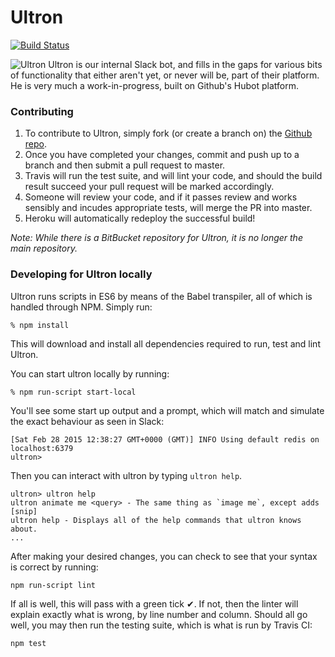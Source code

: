 # Ultron

[![Build Status](https://travis-ci.org/Bluetel-Solutions/ultron.svg?branch=master)](https://travis-ci.org/Bluetel-Solutions/ultron)

![Ultron](http://i.imgur.com/eQNMJ9g.png) Ultron is our internal Slack bot, and fills in the gaps for various bits of functionality that either aren't yet, or never will be, part of their platform.  He is very much a work-in-progress, built on Github's Hubot platform.


### Contributing 

1. To contribute to Ultron, simply fork (or create a branch on) the [Github repo](https://github.com/Bluetel-Solutions/Ultron).
2. Once you have completed your changes, commit and push up to a branch and then submit a pull request to master.
3. Travis will run the test suite, and will lint your code, and should the build result succeed your pull request will be marked accordingly.
4. Someone will review your code, and if it passes review and works sensibly and incudes appropriate tests, will merge the PR into master.
5. Heroku will automatically redeploy the successful build!

_Note: While there is a BitBucket repository for Ultron, it is no longer the main repository._


### Developing for Ultron locally

Ultron runs scripts in ES6 by means of the Babel transpiler, all of which is handled through NPM. Simply run:

    % npm install

This will download and install all dependencies required to run, test and lint Ultron.

You can start ultron locally by running:

    % npm run-script start-local

You'll see some start up output and a prompt, which will match and simulate the exact behaviour as seen in Slack:

    [Sat Feb 28 2015 12:38:27 GMT+0000 (GMT)] INFO Using default redis on localhost:6379
    ultron>

Then you can interact with ultron by typing `ultron help`.

    ultron> ultron help
    ultron animate me <query> - The same thing as `image me`, except adds [snip]
    ultron help - Displays all of the help commands that ultron knows about.
    ...

After making your desired changes, you can check to see that your syntax is correct by running:

    npm run-script lint

If all is well, this will pass with a green tick ✔.  If not, then the linter will explain exactly what is wrong, by line number and column.
Should all go well, you may then run the testing suite, which is what is run by Travis CI:

    npm test

